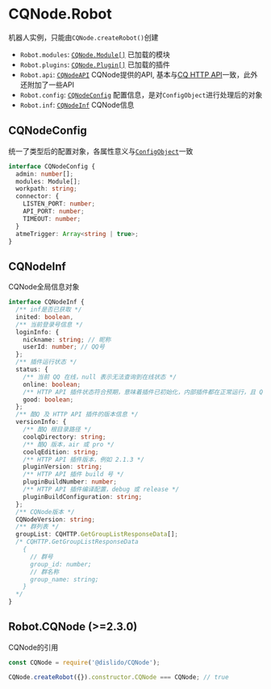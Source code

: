 # CQNode.Robot
机器人实例，只能由`CQNode.createRobot()`创建
- `Robot.modules`: [`CQNode.Module[]`](./module) 已加载的模块
- `Robot.plugins`: [`CQNode.Plugin[]`](./plugin) 已加载的插件
- `Robot.api`: [`CQNodeAPI`](./api) CQNode提供的API, 基本与[CQ HTTP API](https://cqhttp.cc/docs/#/API)一致，此外还附加了一些API
- `Robot.config`: [`CQNodeConfig`](#cqnodeconfig) 配置信息，是对`ConfigObject`进行处理后的对象
- `Robot.inf`: [`CQNodeInf`](#cqnodeinf) CQNode信息

## CQNodeConfig
统一了类型后的配置对象，各属性意义与[`ConfigObject`](./createrobot#configobject)一致
```typescript
interface CQNodeConfig {
  admin: number[];
  modules: Module[];
  workpath: string;
  connector: {
    LISTEN_PORT: number;
    API_PORT: number;
    TIMEOUT: number;
  }
  atmeTrigger: Array<string | true>;
}
```

## CQNodeInf
CQNode全局信息对象
```typescript
interface CQNodeInf {
  /** inf是否已获取 */
  inited: boolean,
  /** 当前登录号信息 */
  loginInfo: {
    nickname: string; // 昵称
    userId: number; // QQ号
  };
  /** 插件运行状态 */
  status: {
    /** 当前 QQ 在线，null 表示无法查询到在线状态 */
    online: boolean;
    /** HTTP API 插件状态符合预期，意味着插件已初始化，内部插件都在正常运行，且 QQ 在线 */
    good: boolean;
  };
  /** 酷Q 及 HTTP API 插件的版本信息 */
  versionInfo: {
    /** 酷Q 根目录路径 */
    coolqDirectory: string;
    /** 酷Q 版本，air 或 pro */
    coolqEdition: string;
    /** HTTP API 插件版本，例如 2.1.3 */
    pluginVersion: string;
    /** HTTP API 插件 build 号 */
    pluginBuildNumber: number;
    /** HTTP API 插件编译配置，debug 或 release */
    pluginBuildConfiguration: string;
  };
  /** CQNode版本 */
  CQNodeVersion: string;
  /** 群列表 */
  groupList: CQHTTP.GetGroupListResponseData[];
  /* CQHTTP.GetGroupListResponseData
    {
      // 群号
      group_id: number;
      // 群名称
      group_name: string;
    }
  */
}
```

## Robot.CQNode (>=2.3.0)
CQNode的引用
```javascript
const CQNode = require('@dislido/CQNode');

CQNode.createRobot({}).constructor.CQNode === CQNode; // true
```